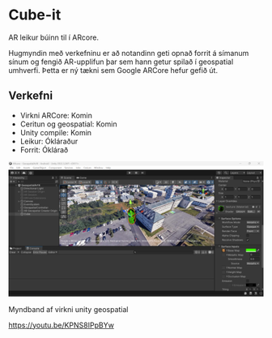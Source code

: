 # Cube-it
AR leikur búinn til í ARcore.

Hugmyndin með verkefninu er að notandinn geti opnað forrit á símanum sínum og fengið AR-upplifun þar sem hann getur spilað í geospatial umhverfi. Þetta er ný tækni sem Google ARCore hefur gefið út.

## Verkefni

- Virkni ARCore: Komin
- Ceritun og geospatial: Komin
- Unity compile: Komin
- Leikur: Ókláraður
- Forrit: Óklárað

![Mynd af verkefninu](https://github.com/TTedy/Cube-it/blob/main/Screenshot%202024-05-14%20140129.png?raw=true)


Myndband af virkni unity geospatial

https://youtu.be/KPNS8IPpBYw
